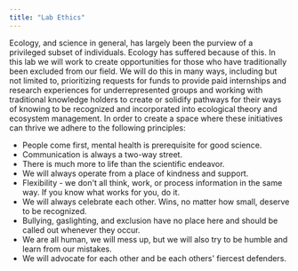 ```yaml
---
title: "Lab Ethics"
---
```

  
Ecology, and science in general, has largely been the purview of a privileged subset of individuals. Ecology has suffered because of this. In this lab we will work to create opportunities for those who have traditionally been excluded from our field. We will do this in many ways, including but not limited to, prioritizing requests for funds to provide paid internships and research experiences for underrepresented groups and working with traditional knowledge holders to create or solidify pathways for their ways of knowing to be recognized and incorporated into ecological theory and ecosystem management. In order to create a space where these initiatives can thrive we adhere to the following principles: 

+ People come first, mental health is prerequisite for good science. 
+ Communication is always a two-way street.
+ There is much more to life than the scientific endeavor. 
+ We will always operate from a place of kindness and support.
+ Flexibility - we don't all think, work, or process information in the same way. If you know what works for you, do it.
+ We will always celebrate each other. Wins, no matter how small, deserve to be recognized.
+ Bullying, gaslighting, and exclusion have no place here and should be called out whenever they occur. 
+ We are all human, we will mess up, but we will also try to be humble and learn from our mistakes.
+ We will advocate for each other and be each others' fiercest defenders. 


